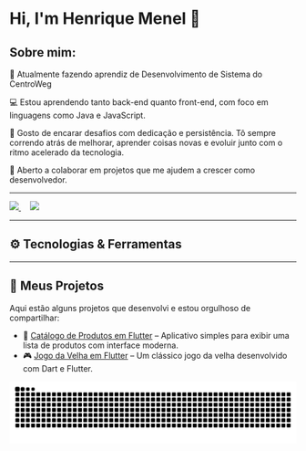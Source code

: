 # Hi, I'm Henrique Menel 👋

## Sobre mim: 

💼 Atualmente fazendo aprendiz de Desenvolvimento de Sistema do CentroWeg

💻 Estou aprendendo tanto back-end quanto front-end, com foco em linguagens como Java e JavaScript.
 
🚀 Gosto de encarar desafios com dedicação e persistência. Tô sempre correndo atrás de melhorar, aprender coisas novas e evoluir junto com o ritmo acelerado da tecnologia.

🎯 Aberto a colaborar em projetos que me ajudem a crescer como desenvolvedor.

---

<div align="start">
  <a href="https://github.com/HenriqueECM">
    <img height="180em" src="https://github-readme-stats.vercel.app/api?username=HenriqueECM&show_icons=true&theme=dark&include_all_commits=true&count_private=true"/>
  </a>
  &nbsp;&nbsp;&nbsp; <!-- espaçamento entre as imagens -->
  <a href="https://github.com/HenriqueECM">
    <img height="180em" src="https://github-readme-stats.vercel.app/api/top-langs/?username=HenriqueECM&layout=compact&langs_count=6&theme=dark" />
  </a>
</div>

---

## ⚙️ Tecnologias & Ferramentas

---

## 🌟 Meus Projetos

Aqui estão alguns projetos que desenvolvi e estou orgulhoso de compartilhar:

- 📱 [Catálogo de Produtos em Flutter](https://github.com/HenriqueECM/CatalogoProduto_flutter.git) – Aplicativo simples para exibir uma lista de produtos com interface moderna.
- 🎮 [Jogo da Velha em Flutter](https://github.com/HenriqueECM/jogoDaVelha_flutter.git) – Um clássico jogo da velha desenvolvido com Dart e Flutter.

<picture>
  <source media="(prefers-color-scheme: dark)" srcset="https://raw.githubusercontent.com/HenriqueECM/HenriqueECM/output/github-snake.svg" />
  <img alt="github-snake" src="https://raw.githubusercontent.com/HenriqueECM/HenriqueECM/output/github-snake.svg" />
</picture>
